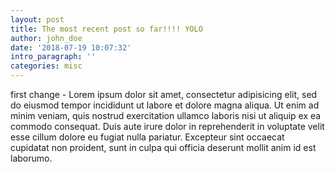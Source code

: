 ```yaml
---
layout: post
title: The most recent post so far!!!! YOLO
author: john_doe
date: '2018-07-19 10:07:32'
intro_paragraph: ''
categories: misc
---
```

first change - Lorem ipsum dolor sit amet, consectetur adipisicing elit, sed do eiusmod tempor incididunt ut labore et dolore magna aliqua. Ut enim ad minim veniam, quis nostrud exercitation ullamco laboris nisi ut aliquip ex ea commodo consequat. Duis aute irure dolor in reprehenderit in voluptate velit esse cillum dolore eu fugiat nulla pariatur. Excepteur sint occaecat cupidatat non proident, sunt in culpa qui officia deserunt mollit anim id est laborumo.
